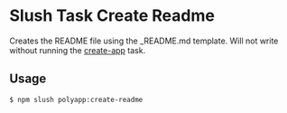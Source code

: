 

<!-- Start tasks/creators/create-readme.js -->

# Slush Task Create Readme

Creates the README file using the _README.md template. Will not write without running the [create-app](./create-app.md) task.

## Usage

```bash
$ npm slush polyapp:create-readme
```

<!-- End tasks/creators/create-readme.js -->

